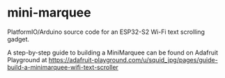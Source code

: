 # mini-marquee
PlatformIO/Arduino source code for an ESP32-S2 Wi-Fi text scrolling gadget.

A step-by-step guide to building a MiniMarquee can be found on Adafruit Playground at https://adafruit-playground.com/u/squid_jpg/pages/guide-build-a-minimarquee-wifi-text-scroller
